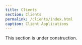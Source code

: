 ```yaml
---
title: Clients
section: Clients
permalink: /clients/index.html
caption: Client Applications
---
```


This section is under construction.
